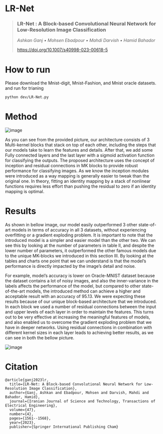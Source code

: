 # LR-Net
> ### LR-Net : A Block-based Convolutional Neural Network for Low-Resolution Image Classification
> _Ashkan Ganj • Mohsen Ebadpour • Mahdi Darvish • Hamid Bahador_
> 
><a href="https://doi.org/10.1007/s40998-023-00618-5">https://doi.org/10.1007/s40998-023-00618-5</a>
# How to run
Please download the Mnist-digit, Mnist-Fashion, and Mnist oracle datasets. 
and run for trianing
```bash
python dev/LR-Net.py
```

# Method
![image](https://user-images.githubusercontent.com/55941654/183844100-9f79ccd5-0b6e-45f8-8197-d18041ae6d28.png)

<p>As you can see from the provided picture, our architecture consists of 3 Multi-kernel blocks that stack on top of each other, including the steps that our models take to learn the features and details. After that, we add some Fully connected layers and the last layer with a sigmoid activation function for classifying the outputs. The proposed architecture uses the concept of inception and residual connections in MK blocks to provide robust performance for classifying images. As we know the inception modules were introduced as a way mapping is generally easier to tweak than the original one. In theory, fitting an identity mapping by a stack of nonlinear functions requires less effort than pushing the residual to zero if an identity mapping is optimal.</p>

# Results
<p> As shown in bellow image, our model easily outperformed 3 other state-of-art models in terms of accuracy in all 3 datasets, without experiencing overfitting or a gradient exploding problem. It is important to note that the introduced model is a simpler and easier model than the other two. We can see this by looking at the number of parameters in table II, and despite the lower number of parameters, it outperformed the other famous models due to the unique MK-blocks we introduced in this section III. By looking at the tables and charts one point that we can understand is that the model’s performance is directly impacted by the image’s detail and noise.</p>
<p> For example, model’s accuracy is lower on Oracle-MNIST dataset because the dataset contains a lot of noisy images, and also the inner-variance in the labels affects the performance of the model, but compared to other state-of-the-art models, the introduced method can achieve a higher and acceptable result with an accuracy  of 95.13. We were expecting these results because of our unique block-based architecture that we introduced. In each block we used a number of residual connections between the input and upper levels of each layer in order to maintain the features. This turns out to be very effective at increasing
the meaningful features of models, and also enabled us to overcome the gradient exploding problem that we have in deeper networks. Using residual connections in combination with different kernel sizes in each layer leads to achieving better results, as we can see in both the bellow picture. </p>

![image](https://user-images.githubusercontent.com/55941654/183844145-7a63c67a-f35b-4dda-a7e6-5cd4dbbe8b78.png)



# Citation
```
@article{ganj2023lr,
  title={LR-Net: A Block-based Convolutional Neural Network for Low-Resolution Image Classification},
  author={Ganj, Ashkan and Ebadpour, Mohsen and Darvish, Mahdi and Bahador, Hamid},
  journal={Iranian Journal of Science and Technology, Transactions of Electrical Engineering},
  volume={47},
  number={4},
  pages={1561--1568},
  year={2023},
  publisher={Springer International Publishing Cham}
```
